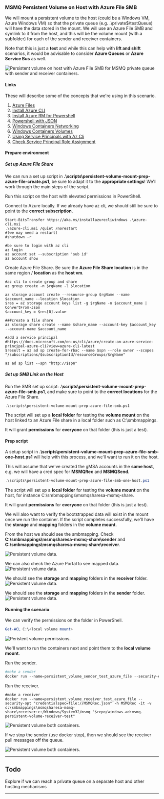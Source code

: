 ### MSMQ Persistent Volume on Host with Azure File SMB

We will mount a persistent volume to the host (could be a Windows VM, Azure Windows VM) so that the private queue (e.g. .\private$\testQueue) will have the data stored in the mount.  We will use an Azure File SMB and symlink to it from the host, and this will be the volume mount (with a subfolder) for each of the sender and receiver containers.

Note that this is just a **test** and while this can help with **lift and shift** scenarios, it would be advisable to consider **Azure Queues** or **Azure Service Bus** as well.

![Persistent volume on host with Azure File SMB for MSMQ private queue with  sender and receiver containers.](../../media/persistent-volume-azure-file/scenario.png 'Persistent Volume with Azure File SMB')

#### Links

These will describe some of the concepts that we're using in this scenario.

1. [Azure Files](https://docs.microsoft.com/en-us/azure/storage/files/storage-how-to-use-files-windows)
1. [Install Azure CLI](https://docs.microsoft.com/en-us/cli/azure/install-azure-cli-windows?view=azure-cli-latest)
1. [Install Azure RM for Powershell](https://docs.microsoft.com/en-us/powershell/azure/install-azurerm-ps?view=azurermps-6.5.0)
1. [Powershell with JSON](https://blogs.technet.microsoft.com/heyscriptingguy/2015/10/08/playing-with-json-and-powershell/)
1. [Windows Containers Networking](https://blogs.technet.microsoft.com/virtualization/2016/05/05/windows-container-networking/)
1. [Windows Containers Volumes](https://docs.microsoft.com/en-us/virtualization/windowscontainers/manage-containers/container-storage)
1. [Using Service Principals with Az Cli](https://docs.microsoft.com/en-us/cli/azure/create-an-azure-service-principal-azure-cli?view=azure-cli-latest)
1. [Check Service Principal Role Assignment](https://docs.microsoft.com/en-us/cli/azure/role/assignment?view=azure-cli-latest#az-role-assignment-create)

#### Prepare environment

##### Set up Azure File Share
We can run a set up script in **.\scripts\persistent-volume-mount-prep-azure-file-create.ps1**, be sure to adapt it to the **appropriate settings**!  We'll work through the main steps of the script.

Run this script on the host with elevated permissions in PowerShell.

Connect to Azure locally.  If we already have az cli, we should still be sure to point to the **correct subscription**.
```
Start-BitsTransfer https://aka.ms/installazurecliwindows .\azure-cli.msi
.\azure-cli.msi /quiet /norestart
#(we may need a restart)
#shutdown -r

#be sure to login with az cli
az login
az account set --subscription 'sub id'
az account show
```

Create Azure File Share.  Be sure the **Azure File Share location** is in the same region / **location** as the **host vm**.
```
#az cli to create group and share
az group create -n $rgName -l $location

az storage account create --resource-group $rgName --name $account_name --location $location
$res = az storage account keys list -g $rgName -n $account_name | ConvertFrom-Json
$account_key = $res[0].value

###create a file share
az storage share create --name $share_name --account-key $account_key --account-name $account_name

#add a service principal
#https://docs.microsoft.com/en-us/cli/azure/create-an-azure-service-principal-azure-cli?view=azure-cli-latest
$result = az ad sp create-for-rbac --name $spn --role owner --scopes "/subscriptions/$subscriptionId/resourceGroups/$rgName"

az ad sp list --spn "http://$spn"
```
##### Set up SMB Link on the *Host*

Run the SMB set up script:
**.\scripts\persistent-volume-mount-prep-azure-file-smb.ps1**, and make sure to point to the **correct locations** for the Azure File Share.
```
.\scripts\persistent-volume-mount-prep-azure-file-smb.ps1
```

The script will set up a **local folder** for testing the **volume mount** on the host linked to an Azure File share in a local folder such as C:\smbmappings.

It will grant **permissions** for **everyone** on that folder (this is just a test).

#### Prep script

A setup script in  **.\scripts\persistent-volume-mount-prep-azure-file-smb-one-host.ps1** will help with this process, and we'll want to run it on the host.  

This will assume that we've created the gMSA accounts in the **same host**, e.g. we will have a cred spec for **MSMQRec** and **MSMQSend**.
```powershell
.\scripts\persistent-volume-mount-prep-azure-file-smb-one-host.ps1
```

The script will set up a **local folder** for testing the **volume mount** on the host, for instance C:\smbmappings\msmqsharesa-msmq-share\.

It will grant **permissions** for **everyone** on that folder (this is just a test).

We will also want to verify the bootstrapped data will exist in the mount once we run the container.  If the script completes successfully, we'll have the **storage** and **mapping** folders in the **volume mount**.  

From the host we should see the smbmapping.
Check **C:\smbmappings\msmqsharesa-msmq-share\sender** and **C:\smbmappings\msmqsharesa-msmq-share\receiver**.

![Persistent volume data.](../../media/persistent-volume-azure-file/vm-smb-mapping.png 'Queue Data')

We can also check the Azure Portal to see mapped data.
![Persistent volume data.](../../media/persistent-volume-azure-file/azure-file-bootstrap.png 'Queue Data')

We should see the **storage** and **mapping** folders in the **receiver** folder.
![Persistent volume data.](../../media/persistent-volume-azure-file/azure-file-bootstrap-receiver.png 'Queue Data')

We should see the **storage** and **mapping** folders in the **sender** folder.
![Persistent volume data.](../../media/persistent-volume-azure-file/azure-file-bootstrap-sender.png 'Queue Data')


#### Running the scenario

We can verify the permissions on the folder in PowerShell.

```powershell
Get-ACL C:\<local volume mount>
```

![Peristent volume permissions.](../../media/persistent-volume/permissions.PNG 'Permissions')

We'll want to run the containers next and point them to the **local volume mount**.

Run the sender.

```powershell
#make a sender
docker run --name=persistent_volume_sender_test_azure_file --security-opt "credentialspec=file://MSMQSend.json" -h MSMQSend -d -v c:\smbmappings\msmqsharesa-msmq-share\sender:c:/Windows/System32/msmq -e QUEUE_NAME='MSMQRec\private$\testQueue' "$repo/windows-ad:msmq-persistent-volume-sender-test"
```

Run the receiver.
```
#make a receiver
docker run --name=persistent_volume_receiver_test_azure_file --security-opt "credentialspec=file://MSMQRec.json" -h MSMQRec -it -v c:\smbmappings\msmqsharesa-msmq-share\receiver:c:/Windows/System32/msmq "$repo/windows-ad:msmq-persistent-volume-receiver-test"
```

![Persistent volume both containers.](../../media/persistent-volume-azure-file/result.png 'Both Containers Detached')

If we stop the sender (use docker stop), then we should see the receiver pull messages off the queue.

![Persistent volume both containers.](../../media/persistent-volume-azure-file/result-stop-sender.png 'Stopped Sender')

***
## Todo
Explore if we can reach a private queue on a separate host and other hosting mechanisms
***